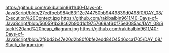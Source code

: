 https://github.com/rakibalbin9611/40-Days-of-JavaScript/blob/27edfbeb984d83f12c744750bb9449839d0498f0/DAY_08/Execution%20Context.jpg
https://github.com/rakibalbin9611/40-Days-of-JavaScript/blob/560591b38c62b90d1df9757669af60f75e3085ac/DAY_08/Stack%20and%20heap_diagram.jpg
https://github.com/rakibalbin9611/40-Days-of-JavaScript/blob/2f8bd3b47e20d2b80f0bfe2edd8404546cca1705/DAY_08/Stack_diagram.jpg
